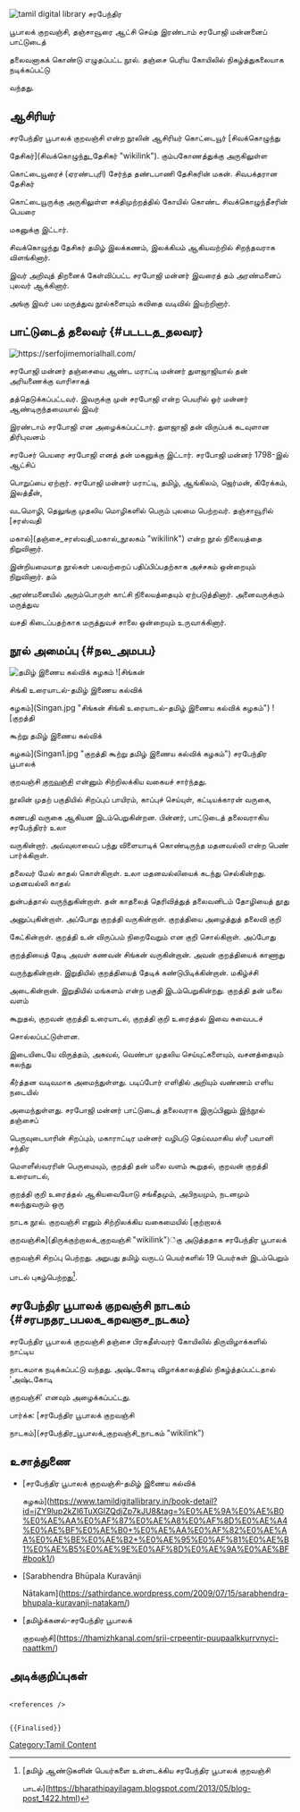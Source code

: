 ![tamil digital library](Cover1.jpg "tamil digital library") சரபேந்திர
பூபாலக் குறவஞ்சி, தஞ்சாவூரை ஆட்சி செய்த இரண்டாம் சரபோஜி மன்னனைப் பாட்டுடைத்
தலைவனாகக் கொண்டு எழுதப்பட்ட நூல். தஞ்சை பெரிய கோயிலில் நிகழ்த்துகலையாக நடிக்கப்பட்டு
வந்தது.

## ஆசிரியர்

சரபேந்திர பூபாலக் குறவஞ்சி என்ற நூலின் ஆசிரியர் கொட்டையூர் [சிவக்கொழுந்து
தேசிகர்](சிவக்கொழுந்து_தேசிகர் "wikilink"). கும்பகோணத்துக்கு அருகிலுள்ள
கொட்டையூரைச் (ஏரண்டபுரி) சேர்ந்த தண்டபாணி தேசிகரின் மகன். சிவபக்தரான தேசிகர்
கொட்டையூருக்கு அருகிலுள்ள சக்திமுற்றத்தில் கோயில் கொண்ட சிவக்கொழுந்தீசரின் பெயரை
மகனுக்கு இட்டார்.

சிவக்கொழுந்து தேசிகர் தமிழ் இலக்கணம், இலக்கியம் ஆகியவற்றில் சிறந்தவராக விளங்கினார்.
இவர் அறிவுத் திறனைக் கேள்விப்பட்ட சரபோஜி மன்னர் இவரைத் தம் அரண்மனைப் புலவர் ஆக்கினார்.
அங்கு இவர் பல மருத்துவ நூல்களையும் கவிதை வடிவில் இயற்றினார்.

## பாட்டுடைத் தலைவர் {#படடடத_தலவர}

![<https://serfojimemorialhall.com/>](Sar.jpg "https://serfojimemorialhall.com/")
சரபோஜி மன்னர் தஞ்சையை ஆண்ட மராட்டி மன்னர் துளஜாஜியால் தன் அரியணைக்கு வாரிசாகத்
தத்தெடுக்கப்பட்டவர். இவருக்கு முன் சரபோஜி என்ற பெயரில் ஓர் மன்னர் ஆண்டிருந்தமையால் இவர்
இரண்டாம் சரபோஜி என அழைக்கப்பட்டார். துளஜாஜி தன் விருப்பக் கடவுளான திரிபுவனம்
சரபேசர் பெயரை சரபோஜி எனத் தன் மகனுக்கு இட்டார். சரபோஜி மன்னர் 1798-இல் ஆட்சிப்
பொறுப்பை ஏற்றார். சரபோஜி மன்னர் மராட்டி, தமிழ், ஆங்கிலம், ஜெர்மன், கிரேக்கம், இலத்தீன்,
வடமொழி, தெலுங்கு முதலிய மொழிகளில் பெரும் புலமை பெற்றவர். தஞ்சாவூரில் [சரஸ்வதி
மகால்](தஞ்சை_சரஸ்வதி_மகால்_நூலகம் "wikilink") என்ற நூல் நிலையத்தை நிறுவினார்.
இன்றியமையாத நூல்கள் பலவற்றைப் பதிப்பிப்பதற்காக அச்சகம் ஒன்றையும் நிறுவினார். தம்
அரண்மனையில் அரும்பொருள் காட்சி நிலையத்தையும் ஏற்படுத்தினார். அனைவருக்கும் மருத்துவ
வசதி கிடைப்பதற்காக மருத்துவச் சாலை ஒன்றையும் உருவாக்கினார்.

## நூல் அமைப்பு {#நல_அமபப}

![தமிழ் இணைய கல்விக் கழகம்](Payiram.jpg "தமிழ் இணைய கல்விக் கழகம்") ![சிங்கன்
சிங்கி உரையாடல்-தமிழ் இணைய கல்விக்
கழகம்](Singan.jpg "சிங்கன் சிங்கி உரையாடல்-தமிழ் இணைய கல்விக் கழகம்") ![குறத்தி
கூற்று தமிழ் இணைய கல்விக்
கழகம்](Singan1.jpg "குறத்தி கூற்று தமிழ் இணைய கல்விக் கழகம்") சரபேந்திர பூபாலக்
குறவஞ்சி [குறவஞ்சி](குறவஞ்சி "wikilink") என்னும் சிற்றிலக்கிய வகையச் சார்ந்தது.
நூலின் முதற் பகுதியில் சிறப்புப் பாயிரம், காப்புச் செய்யுள், கட்டியக்காரன் வருகை,
கணபதி வருகை ஆகியன இடம்பெறுகின்றன. பின்னர், பாட்டுடைத் தலைவராகிய சரபேந்திரர் உலா
வருகின்றார். அவ்வுலாவைப் பந்து விளையாடிக் கொண்டிருந்த மதனவல்லி என்ற பெண் பார்க்கிறாள்.
தலைவர் மேல் காதல் கொள்கிறாள். உலா மதனவல்லியைக் கடந்து செல்கின்றது. மதனவல்லி காதல்
துன்பத்தால் வருந்துகின்றாள். தன் காதலைத் தெரிவித்துத் தலைவனிடம் தோழியைத் தூது
அனுப்புகின்றாள். அப்போது குறத்தி வருகின்றாள். குறத்தியை அழைத்துத் தலைவி குறி
கேட்கின்றாள். குறத்தி உன் விருப்பம் நிறைவேறும் என குறி சொல்கிறாள். அப்போது
குறத்தியைத் தேடி அவள் கணவன் சிங்கன் வருகின்றான். அவன் குறத்தியைக் காணாது
வருந்துகின்றான். இறுதியில் குறத்தியைத் தேடிக் கண்டுபிடிக்கின்றான். மகிழ்ச்சி
அடைகின்றான். இறுதியில் மங்களம் என்ற பகுதி இடம்பெறுகின்றது. குறத்தி தன் மலை வளம்
கூறுதல், குறவன் குறத்தி உரையாடல், குறத்தி குறி உரைத்தல் இவை சுவைபடச்
சொல்லப்பட்டுள்ளன.

இடையிடையே விருத்தம், அகவல், வெண்பா முதலிய செய்யுட்களையும், வசனத்தையும் கலந்து
கீர்த்தன வடிவமாக அமைந்துள்ளது. படிப்போர் எளிதில் அறியும் வண்ணம் எளிய நடையில்
அமைந்துள்ளது. சரபோஜி மன்னர் பாட்டுடைத் தலைவராக இருப்பினும் இந்நூல் தஞ்சைப்
பெருவுடையாரின் சிறப்பும், மகாராட்டிர மன்னர் வழிபடு தெய்வமாகிய ஸ்ரீ பவானி சந்திர
மௌளீஸ்வரரின் பெருமையும், குறத்தி தன் மலை வளம் கூறுதல், குறவன் குறத்தி உரையாடல்,
குறத்தி குறி உரைத்தல் ஆகியவையோடு சங்கீதமும், அபிநயமும், நடனமும் கலந்துவரும் ஒரு
நாடக நூல். குறவஞ்சி எனும் சிற்றிலக்கிய வகைமையில் [குற்றாலக்
குறவஞ்சிக](திருக்குற்றாலக்_குறவஞ்சி "wikilink")்கு அடுத்ததாக சரபேந்திர பூபாலக்
குறவஞ்சி சிறப்பு பெற்றது. அறுபது தமிழ் வருடப் பெயர்களில் 19 பெயர்கள் இடம்பெறும்
பாடல் புகழ்பெற்றது[^1].

## சரபேந்திர பூபாலக் குறவஞ்சி நாடகம் {#சரபநதர_பபலக_கறவஞச_நடகம}

சரபேந்திர பூபாலக் குறவஞ்சி தஞ்சை பிரகதீஸ்வரர் கோயிலில் திருவிழாக்களில் நாட்டிய
நாடகமாக நடிக்கப்பட்டு வந்தது. அஷ்டகோடி விழாக்காலத்தில் நிகழ்த்தப்பட்டதால் \'அஷ்டகோடி
குறவஞ்சி\' எனவும் அழைக்கப்பட்டது.

பார்க்க: [சரபேந்திர பூபாலக் குறவஞ்சி
நாடகம்](சரபேந்திர_பூபாலக்_குறவஞ்சி_நாடகம் "wikilink")

## உசாத்துணை

-   [சரபேந்திர பூபாலக் குறவஞ்சி-தமிழ் இணைய கல்விக்
    கழகம்](https://www.tamildigitallibrary.in/book-detail?id=jZY9lup2kZl6TuXGlZQdjZp7kJU8&tag=%E0%AE%9A%E0%AE%B0%E0%AE%AA%E0%AF%87%E0%AE%A8%E0%AF%8D%E0%AE%A4%E0%AE%BF%E0%AE%B0+%E0%AE%AA%E0%AF%82%E0%AE%AA%E0%AE%BE%E0%AE%B2+%E0%AE%95%E0%AF%81%E0%AE%B1%E0%AE%B5%E0%AE%9E%E0%AF%8D%E0%AE%9A%E0%AE%BF#book1/)
-   [Sarabhendra Bhūpala Kuravānji
    Nātakam](https://sathirdance.wordpress.com/2009/07/15/sarabhendra-bhupala-kuravanji-natakam/)
-   [தமிழ்க்கனல்-சரபேந்திர பூபாலக்
    குறவஞ்சி](https://thamizhkanal.com/srii-crpeentir-puupaalkkurrvnyci-naattkm/)

## அடிக்குறிப்புகள்

```{=html}
<references />
```
```{=mediawiki}
{{Finalised}}
```
[Category:Tamil Content](Category:Tamil_Content "wikilink")

[^1]: [தமிழ் ஆண்டுகளின் பெயர்களை உள்ளடக்கிய சரபேந்திர பூபாலக் குறவஞ்சி
    பாடல்](https://bharathipayilagam.blogspot.com/2013/05/blog-post_1422.html)
